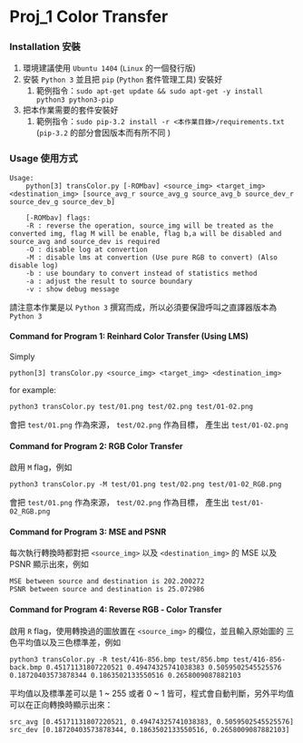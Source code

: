 Proj_1 Color Transfer
=======================

### Installation 安裝

 1. 環境建議使用 `Ubuntu 1404` (`Linux` 的一個發行版)
 2. 安裝 `Python 3` 並且把 `pip` (`Python` 套件管理工具) 安裝好
    1. 範例指令：`sudo apt-get update && sudo apt-get -y install python3 python3-pip`
 3. 把本作業需要的套件安裝好
    1. 範例指令：`sudo pip-3.2 install -r <本作業目錄>/requirements.txt` (`pip-3.2` 的部分會因版本而有所不同 )

### Usage 使用方式

```
Usage:
    python[3] transColor.py [-ROMbav] <source_img> <target_img> <destination_img> [source_avg_r source_avg_g source_avg_b source_dev_r source_dev_g source_dev_b]

    [-ROMbav] flags:
    -R : reverse the operation, source_img will be treated as the converted img, flag M will be enable, flag b,a will be disabled and source_avg and source_dev is required
    -O : disable log at convertion
    -M : disable lms at convertion (Use pure RGB to convert) (Also disable log)
    -b : use boundary to convert instead of statistics method
    -a : adjust the result to source boundary
    -v : show debug message
```

請注意本作業是以 `Python 3` 撰寫而成，所以必須要保證呼叫之直譯器版本為 `Python 3`

#### Command for Program 1: Reinhard Color Transfer (Using LMS)

Simply

```
python[3] transColor.py <source_img> <target_img> <destination_img>
```

for example:

```
python3 transColor.py test/01.png test/02.png test/01-02.png
```

會把 `test/01.png` 作為來源， `test/02.png` 作為目標， 產生出 `test/01-02.png`

#### Command for Program 2: RGB Color Transfer

啟用 `M` flag，例如

```
python3 transColor.py -M test/01.png test/02.png test/01-02_RGB.png
```

會把 `test/01.png` 作為來源， `test/02.png` 作為目標， 產生出 `test/01-02_RGB.png`

#### Command for Program 3: MSE and PSNR

每次執行轉換時都對把 `<source_img>` 以及 `<destination_img>` 的 MSE 以及 PSNR 顯示出來，例如

```
MSE between source and destination is 202.200272
PSNR between source and destination is 25.072986
```

#### Command for Program 4: Reverse RGB ‐ Color Transfer

啟用 `R` flag，使用轉換過的圖放置在 `<source_img>` 的欄位，並且輸入原始圖的 三色平均值以及三色標準差，例如

```
python3 transColor.py -R test/416-856.bmp test/856.bmp test/416-856-back.bmp 0.45171131807220521 0.49474325741038383 0.5059502545525576 0.18720403573878344 0.1863502133550516 0.2658009087882103
```

平均值以及標準差可以是 1 ~ 255 或者 0 ~ 1 皆可，程式會自動判斷，另外平均值可以在正向轉換時顯示出來：

```
src_avg [0.45171131807220521, 0.49474325741038383, 0.5059502545525576]
src_dev [0.18720403573878344, 0.1863502133550516, 0.2658009087882103]
```
